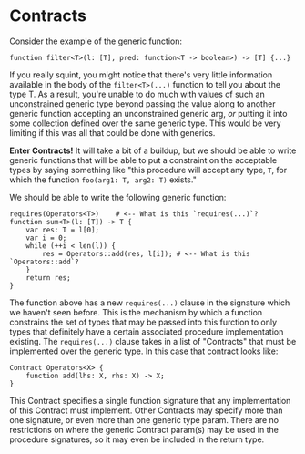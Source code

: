 # Contracts

Consider the example of the generic function:

```
function filter<T>(l: [T], pred: function<T -> boolean>) -> [T] {...}
```

If you really squint, you might notice that there's very little information available in the body of
the `filter<T>(...)` function to tell you about the type T. As a result, you're unable to do much with values of such an
unconstrained generic type beyond passing the value along to another generic function accepting an unconstrained generic
arg, *or* putting it into some collection defined over the same generic type. This would be very limiting if this was
all that could be done with generics.

__Enter Contracts!__ It will take a bit of a buildup, but we should be able to write generic functions that will be able
to put a constraint on the acceptable types by saying something like "this procedure will accept any type, `T`, for
which the function `foo(arg1: T, arg2: T)` exists."

We should be able to write the following generic function:

```
requires(Operators<T>)    # <-- What is this `requires(...)`?
function sum<T>(l: [T]) -> T {
    var res: T = l[0];
    var i = 0;
    while (++i < len(l)) {
        res = Operators::add(res, l[i]); # <-- What is this `Operators::add`?
    }
    return res;
}
```

The function above has a new `requires(...)` clause in the signature which we haven't seen before. This is the mechanism
by which a function constrains the set of types that may be passed into this furction to only types that definitely have
a certain associated procedure implementation existing. The `requires(...)` clause takes in a list of "Contracts" that
must be implemented over the generic type. In this case that contract looks like:

```
Contract Operators<X> {
    function add(lhs: X, rhs: X) -> X;
}
```

This Contract specifies a single function signature that any implementation of this Contract must implement. Other
Contracts may specify more than one signature, or even more than one generic type param. There are no restrictions on
where the generic Contract param(s) may be used in the procedure signatures, so it may even be included in the return
type.